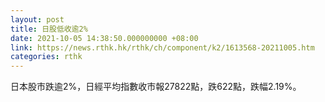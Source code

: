 ```yaml
---
layout: post
title: 日股低收逾2%
date: 2021-10-05 14:38:50.000000000 +08:00
link: https://news.rthk.hk/rthk/ch/component/k2/1613568-20211005.htm
categories: rthk
---
```


日本股市跌逾2%，日經平均指數收市報27822點，跌622點，跌幅2.19%。

